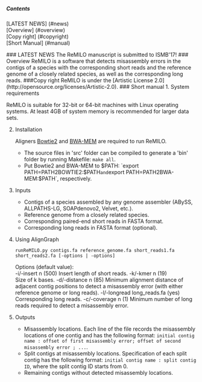 ##### Contents
[LATEST NEWS] (#news)  
[Overview] (#overview)  
[Copy right] (#copyright)  
[Short Manual] (#manual)  

<a name="news"/>
### LATEST NEWS
The ReMILO manuscript is submitted to ISMB'17! 

<a name="overview"/>
### Overview
ReMILO is a software that detects misassembly errors in the contigs of a species with the corresponding short reads and the reference genome of a closely related species, as well as the corresponding long reads.

<a name="copyright"/>
###Copy right
ReMILO is under the [Artistic License 2.0](http://opensource.org/licenses/Artistic-2.0).

<a name="manual"/>
### Short manual
1. System requirements

   ReMILO is suitable for 32-bit or 64-bit machines with Linux operating systems. At least 4GB of system memory is recommended for larger data sets.

2. Installation

   Aligners [Bowtie2](http://bowtie-bio.sourceforge.net/bowtie2/index.shtml) and [BWA-MEM](http://bio-bwa.sourceforge.net/) are required to run ReMILO.  
   * The source files in 'src' folder can be compiled to generate a 'bin' folder by running Makefile: `make all`. 
   * Put Bowtie2 and BWA-MEM to $PATH: `export PATH=PATH2BOWTIE2:$PATH` and `export PATH=PATH2BWA-MEM:$PATH`, respectively.

3. Inputs
   * Contigs of a species assembled by any genome assembler (ABySS, ALLPATHS-LG, SOAPdenovo2, Velvet, etc.).
   * Reference genome from a closely related species.
   * Corresponding paired-end short reads in FASTA format.
   * Corresponding long reads in FASTA format (optional).

4. Using AlignGraph

   ```
   runReMILO.py contigs.fa reference_genome.fa short_reads1.fa short_reads2.fa [-options | -options]
   ```

   Options (default value):    
   -i/-insert n (500)
   Insert length of short reads.
   -k/-kmer n (19)  
   Size of k bases.
   -d/-distance n (85) 
   Minimum alignment distance of adjacent contig positions to detect a misassembly error (with either reference genome or long reads).
   -l/-longread long_reads.fa (yes)
   Corresponding long reads.
   -c/-coverage n (1)
   Minimum number of long reads required to detect a misassembly error.

5. Outputs
   * Misassembly locations. Each line of the file records the misassembly locations of one contig and has the following format: `initial contig name : offset of first misassembly error; offset of second misassembly error ; ...`.
   * Split contigs at misassembly locations. Specification of each split contig has the following format: `initial contig name : split contig ID`, where the split contig ID starts from 0.
   * Remaining contigs without detected misassembly locations. 
